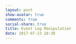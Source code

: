 ```yaml
---
layout: post
show-avatar: true
comments: true
social-share: true
title: Event Log Manipulation
date: 2017-07-23 18:38
---
```

